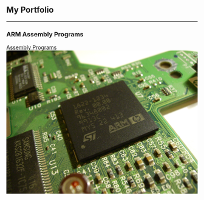 ## My Portfolio

---

### ARM Assembly Programs

[Assembly Programs](https://github.com/hadefuwa/ARM-Assembly)
<img src="images/ARM.jpeg?raw=true"/>
